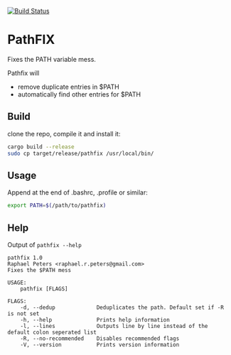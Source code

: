 [![Build Status](https://travis-ci.org/rappet/pathfix.svg?branch=master)](https://travis-ci.org/rappet/pathfix)

# PathFIX
Fixes the PATH variable mess.

Pathfix will

- remove duplicate entries in $PATH
- automatically find other entries for $PATH

## Build

clone the repo, compile it and install it:

```bash
cargo build --release
sudo cp target/release/pathfix /usr/local/bin/
```

## Usage
Append at the end of .bashrc, .profile or similar:

```bash
export PATH=$(/path/to/pathfix)
```
## Help

Output of `pathfix --help`

```
pathfix 1.0
Raphael Peters <raphael.r.peters@gmail.com>
Fixes the $PATH mess

USAGE:
    pathfix [FLAGS]

FLAGS:
    -d, --dedup             Deduplicates the path. Default set if -R is not set
    -h, --help              Prints help information
    -l, --lines             Outputs line by line instead of the default colon seperated list
    -R, --no-recommended    Disables recommended flags
    -V, --version           Prints version information
```
